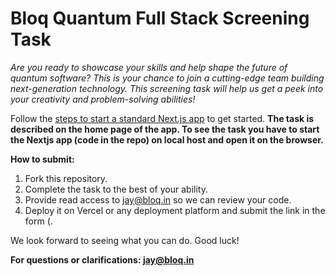 # Bloq Quantum Full Stack Screening Task

*Are you ready to showcase your skills and help shape the future of quantum software? This is your chance to join a cutting-edge team building next-generation technology. This screening task will help us get a peek into your creativity and problem-solving abilities!*

Follow the [steps to start a standard Next.js app](https://nextjs.org/docs/app/getting-started/installation#run-the-development-server) to get started.
**The task is described on the home page of the app. To see the task you have to start the Nextjs app (code in the repo) on local host and open it on the browser.**

**How to submit:**
1. Fork this repository.
2. Complete the task to the best of your ability.
3. Provide read access to jay@bloq.in so we can review your code.
4. Deploy it on Vercel or any deployment platform and submit the link in the form (.

We look forward to seeing what you can do. Good luck!

**For questions or clarifications: jay@bloq.in**
